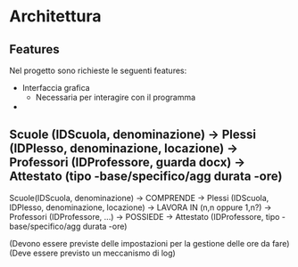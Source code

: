 # Architettura

## Features
Nel progetto sono richieste le seguenti features:
* Interfaccia grafica
  * Necessaria per interagire con il programma
* 

Scuole (IDScuola, denominazione) -> Plessi (IDPlesso, denominazione, locazione) -> Professori (IDProfessore, guarda docx) -> Attestato (tipo -base/specifico/agg durata -ore)
--------------------------------------------------------------------------------------------------------------------------
Scuole(IDScuola, denominazione) -> COMPRENDE -> Plessi (IDScuola, IDPlesso, denominazione, locazione) -> LAVORA IN (n,n oppure 1,n?) -> Professori (IDProfessore, ...) -> POSSIEDE -> Attestato (IDProfessore, tipo -base/specifico/agg durata -ore)

(Devono essere previste delle impostazioni per la gestione delle ore da fare)
(Deve essere previsto un meccanismo di log)
